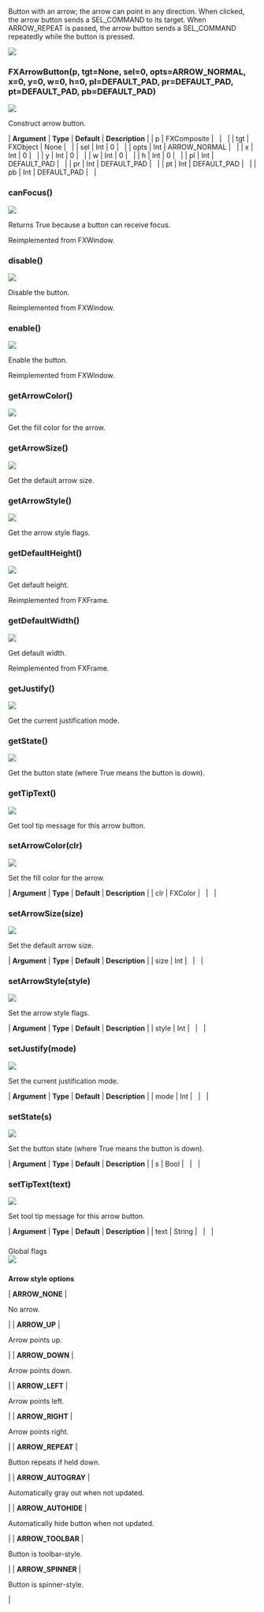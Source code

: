 Button with an arrow; the arrow can point in any direction. When clicked, the arrow button sends a SEL\_COMMAND to its target. When ARROW\_REPEAT is passed, the arrow button sends a SEL_COMMAND repeatedly while the button is pressed.

![](https://help.3ds.com/2023/English/DSSIMULIA_Established/SIMACAERefImages/gui-fxarrowbutton.png)

### FXArrowButton(p, tgt=None, sel=0, opts=ARROW\_NORMAL, x=0, y=0, w=0, h=0, pl=DEFAULT\_PAD, pr=DEFAULT\_PAD, pt=DEFAULT\_PAD, pb=DEFAULT_PAD)  
![](https://help.3ds.com/2023/English/DSSIMULIA_Established/IconsReference/butix_top_wline.png)

Construct arrow button.

| **Argument** | **Type** | **Default** | **Description** |
| p | FXComposite |   |   |
| tgt | FXObject | None |   |
| sel | Int | 0 |   |
| opts | Int | ARROW_NORMAL |   |
| x | Int | 0 |   |
| y | Int | 0 |   |
| w | Int | 0 |   |
| h | Int | 0 |   |
| pl | Int | DEFAULT_PAD |   |
| pr | Int | DEFAULT_PAD |   |
| pt | Int | DEFAULT_PAD |   |
| pb | Int | DEFAULT_PAD |   |

### canFocus()  
![](https://help.3ds.com/2023/English/DSSIMULIA_Established/IconsReference/butix_top_wline.png)

Returns True because a button can receive focus.

Reimplemented from FXWindow.

### disable()  
![](https://help.3ds.com/2023/English/DSSIMULIA_Established/IconsReference/butix_top_wline.png)

Disable the button.

Reimplemented from FXWindow.

### enable()  
![](https://help.3ds.com/2023/English/DSSIMULIA_Established/IconsReference/butix_top_wline.png)

Enable the button.

Reimplemented from FXWindow.

### getArrowColor()  
![](https://help.3ds.com/2023/English/DSSIMULIA_Established/IconsReference/butix_top_wline.png)

Get the fill color for the arrow.

### getArrowSize()  
![](https://help.3ds.com/2023/English/DSSIMULIA_Established/IconsReference/butix_top_wline.png)

Get the default arrow size.

### getArrowStyle()  
![](https://help.3ds.com/2023/English/DSSIMULIA_Established/IconsReference/butix_top_wline.png)

Get the arrow style flags.

### getDefaultHeight()  
![](https://help.3ds.com/2023/English/DSSIMULIA_Established/IconsReference/butix_top_wline.png)

Get default height.

Reimplemented from FXFrame.

### getDefaultWidth()  
![](https://help.3ds.com/2023/English/DSSIMULIA_Established/IconsReference/butix_top_wline.png)

Get default width.

Reimplemented from FXFrame.

### getJustify()  
![](https://help.3ds.com/2023/English/DSSIMULIA_Established/IconsReference/butix_top_wline.png)

Get the current justification mode.

### getState()  
![](https://help.3ds.com/2023/English/DSSIMULIA_Established/IconsReference/butix_top_wline.png)

Get the button state (where True means the button is down).

### getTipText()  
![](https://help.3ds.com/2023/English/DSSIMULIA_Established/IconsReference/butix_top_wline.png)

Get tool tip message for this arrow button.

### setArrowColor(clr)  
![](https://help.3ds.com/2023/English/DSSIMULIA_Established/IconsReference/butix_top_wline.png)

Set the fill color for the arrow.

| **Argument** | **Type** | **Default** | **Description** |
| clr | FXColor |   |   |

### setArrowSize(size)  
![](https://help.3ds.com/2023/English/DSSIMULIA_Established/IconsReference/butix_top_wline.png)

Set the default arrow size.

| **Argument** | **Type** | **Default** | **Description** |
| size | Int |   |   |

### setArrowStyle(style)  
![](https://help.3ds.com/2023/English/DSSIMULIA_Established/IconsReference/butix_top_wline.png)

Set the arrow style flags.

| **Argument** | **Type** | **Default** | **Description** |
| style | Int |   |   |

### setJustify(mode)  
![](https://help.3ds.com/2023/English/DSSIMULIA_Established/IconsReference/butix_top_wline.png)

Set the current justification mode.

| **Argument** | **Type** | **Default** | **Description** |
| mode | Int |   |   |

### setState(s)  
![](https://help.3ds.com/2023/English/DSSIMULIA_Established/IconsReference/butix_top_wline.png)

Set the button state (where True means the button is down).

| **Argument** | **Type** | **Default** | **Description** |
| s | Bool |   |   |

### setTipText(text)  
![](https://help.3ds.com/2023/English/DSSIMULIA_Established/IconsReference/butix_top_wline.png)

Set tool tip message for this arrow button.

| **Argument** | **Type** | **Default** | **Description** |
| text | String |   |   |

###   
Global flags  
![](https://help.3ds.com/2023/English/DSSIMULIA_Established/IconsReference/butix_top_wline.png)

### 

**Arrow style options**

| **ARROW_NONE** | 

No arrow.

 |
| **ARROW_UP** | 

Arrow points up.

 |
| **ARROW_DOWN** | 

Arrow points down.

 |
| **ARROW_LEFT** | 

Arrow points left.

 |
| **ARROW_RIGHT** | 

Arrow points right.

 |
| **ARROW_REPEAT** | 

Button repeats if held down.

 |
| **ARROW_AUTOGRAY** | 

Automatically gray out when not updated.

 |
| **ARROW_AUTOHIDE** | 

Automatically hide button when not updated.

 |
| **ARROW_TOOLBAR** | 

Button is toolbar-style.

 |
| **ARROW_SPINNER** | 

Button is spinner-style.

 |